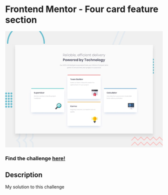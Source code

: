 # Frontend Mentor - Four card feature section

![Design preview for the Four card feature section coding challenge](./design/desktop-preview.jpg)

### Find the challenge [**here!**](https://www.frontendmentor.io/challenges/four-card-feature-section-weK1eFYK)

## Description

My solution to this challenge
